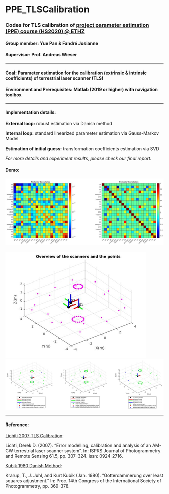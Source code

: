 # PPE_TLSCalibration
### Codes for TLS calibration of [project parameter estimation (PPE) course (HS2020) @ ETHZ](http://www.vvz.ethz.ch/Vorlesungsverzeichnis/lerneinheit.view?lerneinheitId=124391&semkez=2018W&lang=en)

#### Group member: Yue Pan & Fandré Josianne

#### Supervisor: Prof.  Andreas Wieser

-----

#### Goal: Parameter estimation for the calibration (extrinsic & intrinsic coefficients) of terrestrial laser scanner (TLS)

#### Environment and Prerequisites:  Matlab (2019 or higher) with navigation toolbox

-----

#### Implementation details:

**External loop:** robust estimation via Danish method

**Internal loop:** standard linearized parameter estimation via Gauss-Markov Model 

**Estimation of initial guess:** transformation coefficients estimation via SVD

*For more details and experiment results, please check our final report.*

#### Demo:

#### <img src="document/test_img/show_covariance_correlation_finaldata_1.jpg" alt="alt text" style="zoom:50%;"/>

<img src="document/test_img/show_scanners_ops_finaldata_1.jpg" alt="alt text" style="zoom:80%;"/>

<img src="document/test_img/show_each_scanner_finaldata_1.jpg" alt="alt text" style="zoom:50%;"/>

-----

#### Reference:

[Lichiti 2007 TLS Calibration](https://www.sciencedirect.com/science/article/abs/pii/S0924271606001298):

 Lichti, Derek D. (2007). “Error modelling, calibration and analysis of an AM-CW terrestrial laser scanner system”. In: ISPRS Journal of Photogrammetry and Remote Sensing 61.5, pp. 307–324. issn: 0924-2716.

[Kubik 1980 Danish Method](https://ci.nii.ac.jp/naid/10006711980/):

Krarup, T., J. Juhl, and Kurt Kubik (Jan. 1980). “Gotterdammerung over least squares adjustment.” In: Proc. 14th Congress of the International Society of Photogrammetry, pp. 369–378. 